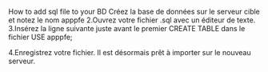 How to add sql file to your BD
Créez la base de données sur le serveur cible et notez le nom apppfe
2.Ouvrez votre fichier .sql avec un éditeur de texte.
3.Insérez la ligne suivante juste avant le premier CREATE TABLE dans le fichier USE apppfe;

4.Enregistrez votre fichier. Il est désormais prêt à importer sur le nouveau serveur.
